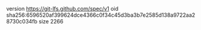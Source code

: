 version https://git-lfs.github.com/spec/v1
oid sha256:6596520af399624dce4366c0f34c45d3ba3b7e2585d138a9722aa28730c034fb
size 2266
